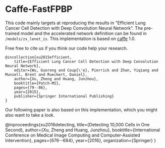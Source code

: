 # Caffe-FastFPBP

This code mainly targets at reproducing the results in "Efficient Lung Cancer Cell Detection with Deep Convolution Neural Network". The pre-trained model and the accelerated network definition can be found in `/models/zx_lenet_is`. This implementation is based on [caffe](http://caffe.berkeleyvision.org/) 1.0. 

Free free to cite us if you think our code help your research. 

    @incollection{xu2015efficient,
    	title={Efficient Lung Cancer Cell Detection with Deep Convolution Neural Network},
    	editor={Wu, Guorong and Coup{\'e}, Pierrick and Zhan, Yiqiang and Munsell, Brent and Rueckert, Daniel},
    	author={Xu, Zheng and Huang, Junzhou},
    	booktitle={Patch-MI},
    	pages={79--86},
    	year={2015},
    	publisher={Springer International Publishing}
    }

Our following paper is also based on this implementation, which you might also want to take a look.

@inproceedings{xu2016detecting,
  title={Detecting 10,000 Cells in One Second},
  author={Xu, Zheng and Huang, Junzhou},
  booktitle={International Conference on Medical Image Computing and Computer-Assisted Intervention},
  pages={676--684},
  year={2016},
  organization={Springer}
}